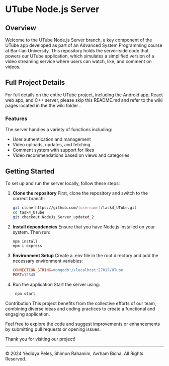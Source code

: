 # UTube Node.js Server

## Overview
Welcome to the UTube Node.js Server branch, a key component of the UTube app developed as part of an Advanced System Programming course at Bar-Ilan University. This repository holds the server-side code that powers our UTube application, which simulates a simplified version of a video streaming service where users can watch, like, and comment on videos.

## Full Project Details
For full details on the entire UTube project, including the Android app, React web app, and C++ server, please skip this README.md and refer to the wiki pages located in the the wiki folder .

### Features
The server handles a variety of functions including:
- User authentication and management
- Video uploads, updates, and fetching
- Comment system with support for likes
- Video recommendations based on views and categories

## Getting Started
To set up and run the server locally, follow these steps:

1. **Clone the repository**
   First, clone the repository and switch to the correct branch:
   ```bash
   git clone https://github.com/[username]/task4_UTube.git
   cd task4_UTube
   git checkout NodeJs_Server_updated_2
3. **Install dependencies**
Ensure that you have Node.js installed on your system. Then run:
   ```bash
   npm install
   npm i express
4. **Environment Setup**
Create a .env file in the root directory and add the necessary environment variables:
    ```makefile
    CONNECTION_STRING=mongodb://localhost:27017/UTube
    PORT=12345
    
5. Run the application
Start the server using:
   ```bash
    npm start

Contribution
This project benefits from the collective efforts of our team, combining diverse ideas and coding practices to create a functional and engaging application.

Feel free to explore the code and suggest improvements or enhancements by submitting pull requests or opening issues.

Thank you for visiting our project!

---
© 2024 Yedidya Peles, Shimon Rahamim, Avrham Bicha. All Rights Reserved.

